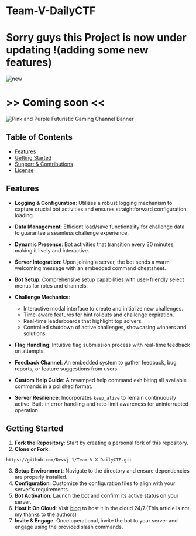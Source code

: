 # Team-V-DailyCTF

# Sorry guys this Project is now under updating !(adding some new features) 
![new](https://github.com/DevVj-1/Team-V-X-DailyCTF/assets/106962581/0072e044-b948-4d77-b57b-3fff408ddd1a)


# >> Coming soon <<
![Pink and Purple Futuristic Gaming Channel Banner](https://github.com/DevVj-1/Team-V-X-DailyCTF/assets/106962581/aae3258d-61b0-4423-89b7-86b7e8543467)

## Table of Contents
- [Features](#features)
- [Getting Started](#getting-started)
- [Support & Contributions](#support--contributions)
- [License](#license)

## Features

- **Logging & Configuration**: Utilizes a robust logging mechanism to capture crucial bot activities and ensures straightforward configuration loading.

- **Data Management**: Efficient load/save functionality for challenge data to guarantee a seamless challenge experience.

- **Dynamic Presence**: Bot activities that transition every 30 minutes, making it lively and interactive.

- **Server Integration**: Upon joining a server, the bot sends a warm welcoming message with an embedded command cheatsheet.

- **Bot Setup**: Comprehensive setup capabilities with user-friendly select menus for roles and channels.

- **Challenge Mechanics**: 
  - Interactive modal interface to create and initialize new challenges.
  - Time-aware features for hint rollouts and challenge expiration.
  - Real-time leaderboards that highlight top solvers.
  - Controlled shutdown of active challenges, showcasing winners and solutions.

- **Flag Handling**: Intuitive flag submission process with real-time feedback on attempts.

- **Feedback Channel**: An embedded system to gather feedback, bug reports, or feature suggestions from users.

- **Custom Help Guide**: A revamped help command exhibiting all available commands in a polished format.

- **Server Resilience**: Incorporates `keep_alive` to remain continuously active. Built-in error handling and rate-limit awareness for uninterrupted operation.

## Getting Started

1. **Fork the Repository**: Start by creating a personal fork of this repository. 
2. **Clone or Fork**: 
```bash
https://github.com/DevVj-1/Team-V-X-DailyCTF.git
```
3. **Setup Environment**: Navigate to the directory and ensure dependencies are properly installed.
4. **Configuration**: Customize the configuration files to align with your server's requirements.
5. **Bot Activation**: Launch the bot and confirm its active status on your server.
6. **Host It On Cloud**: Visit [blog](https://goofygiraffe06.github.io/discord_bot/) to host it in the cloud 24/7.(This article is not my thanks to the authors)
7. **Invite & Engage**: Once operational, invite the bot to your server and engage using the provided slash commands.


